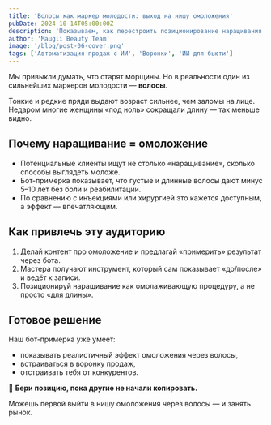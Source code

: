 ```yaml
---
title: 'Волосы как маркер молодости: выход на нишу омоложения'
pubDate: 2024-10-14T05:00:00Z
description: 'Показываем, как перестроить позиционирование наращивания волос под омоложение и закрыть новую нишу с помощью бота-примерки.'
author: 'Maugli Beauty Team'
image: '/blog/post-06-cover.png'
tags: ['Автоматизация продаж с ИИ', 'Воронки', 'ИИ для бьюти']
---
```


Мы привыкли думать, что старят морщины. Но в реальности один из сильнейших маркеров молодости — **волосы**.

Тонкие и редкие пряди выдают возраст сильнее, чем заломы на лице. Недаром многие женщины «под ноль» сокращали длину — так меньше видно.

## Почему наращивание = омоложение

- Потенциальные клиенты ищут не столько «наращивание», сколько способы выглядеть моложе.
- Бот-примерка показывает, что густые и длинные волосы дают минус 5–10 лет без боли и реабилитации.
- По сравнению с инъекциями или хирургией это кажется доступным, а эффект — впечатляющим.

## Как привлечь эту аудиторию

1. Делай контент про омоложение и предлагай «примерить» результат через бота.
2. Мастера получают инструмент, который сам показывает «до/после» и ведёт к записи.
3. Позиционируй наращивание как омолаживающую процедуру, а не просто «для длины».

## Готовое решение

Наш бот-примерка уже умеет:

- показывать реалистичный эффект омоложения через волосы,
- встраиваться в воронку продаж,
- отстраивать тебя от конкурентов.

📢 **Бери позицию, пока другие не начали копировать.**

Можешь первой выйти в нишу омоложения через волосы — и занять рынок.
